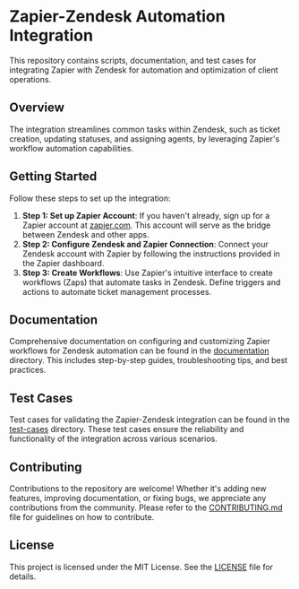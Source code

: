 # Zapier-Zendesk Automation Integration

This repository contains scripts, documentation, and test cases for integrating Zapier with Zendesk for automation and optimization of client operations.

## Overview

The integration streamlines common tasks within Zendesk, such as ticket creation, updating statuses, and assigning agents, by leveraging Zapier's workflow automation capabilities.

## Getting Started

Follow these steps to set up the integration:

1. **Step 1: Set up Zapier Account**: If you haven't already, sign up for a Zapier account at [zapier.com](https://zapier.com). This account will serve as the bridge between Zendesk and other apps.
2. **Step 2: Configure Zendesk and Zapier Connection**: Connect your Zendesk account with Zapier by following the instructions provided in the Zapier dashboard.
3. **Step 3: Create Workflows**: Use Zapier's intuitive interface to create workflows (Zaps) that automate tasks in Zendesk. Define triggers and actions to automate ticket management processes.

## Documentation

Comprehensive documentation on configuring and customizing Zapier workflows for Zendesk automation can be found in the [documentation](documentation/) directory. This includes step-by-step guides, troubleshooting tips, and best practices.

## Test Cases

Test cases for validating the Zapier-Zendesk integration can be found in the [test-cases](test-cases/) directory. These test cases ensure the reliability and functionality of the integration across various scenarios.

## Contributing

Contributions to the repository are welcome! Whether it's adding new features, improving documentation, or fixing bugs, we appreciate any contributions from the community. Please refer to the [CONTRIBUTING.md](CONTRIBUTING.md) file for guidelines on how to contribute.

## License

This project is licensed under the MIT License. See the [LICENSE](LICENSE) file for details.
